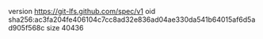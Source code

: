 version https://git-lfs.github.com/spec/v1
oid sha256:ac3fa204fe406104c7cc8ad32e836ad04ae330da541b64015af6d5ad905f568c
size 40436
